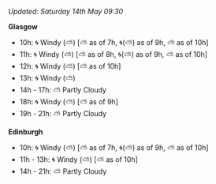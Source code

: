 *Updated: Saturday 14th May 09:30*

**Glasgow**

* 10h: :cyclone: Windy (:partly_sunny:) [:partly_sunny: as of 7h, :cyclone:(:partly_sunny:) as of 9h, :partly_sunny: as of 10h]
* 11h: :cyclone: Windy (:partly_sunny:) [:partly_sunny: as of 8h, :cyclone:(:partly_sunny:) as of 9h, :partly_sunny: as of 10h]
* 12h: :cyclone: Windy (:partly_sunny:) [:partly_sunny: as of 10h]
* 13h: :cyclone: Windy (:partly_sunny:)
* 14h - 17h: :partly_sunny: Partly Cloudy
* 18h: :cyclone: Windy (:partly_sunny:) [:partly_sunny: as of 9h]
* 19h - 21h: :partly_sunny: Partly Cloudy

**Edinburgh**

* 10h: :cyclone: Windy (:partly_sunny:) [:partly_sunny: as of 7h, :cyclone:(:partly_sunny:) as of 9h, :partly_sunny: as of 10h]
* 11h - 13h: :cyclone: Windy (:partly_sunny:) [:partly_sunny: as of 10h]
* 14h - 21h: :partly_sunny: Partly Cloudy
